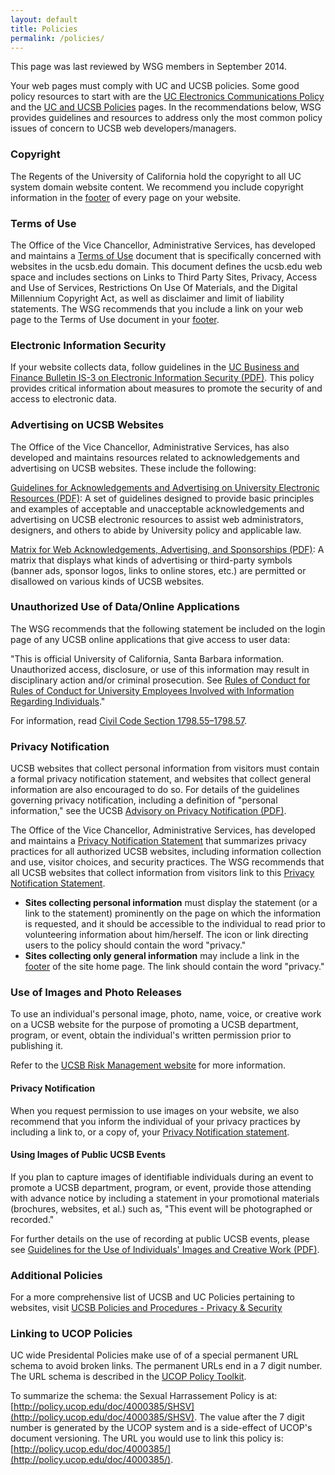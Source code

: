 ```yaml
---
layout: default
title: Policies
permalink: /policies/
---
```


This page was last reviewed by WSG members in September 2014.

Your web pages must comply with UC and UCSB policies. Some good policy
resources to start with are the
[UC Electronics Communications Policy](http://www.ucop.edu/information-technology-services/policies/electronic-communications.html)
and the [UC and UCSB Policies](http://www.policy.ucsb.edu/) pages. In the
recommendations below, WSG provides guidelines and resources to address only
the most common policy issues of concern to UCSB web developers/managers.

### Copyright

The Regents of the University of California hold the copyright to all UC
system domain website content. We recommend you include copyright information
in the [footer](/footer/) of every page on your website.

### Terms of Use

The Office of the Vice Chancellor, Administrative Services, has developed and
maintains a [Terms of Use](http://www.policy.ucsb.edu/terms_of_use/)
document that is specifically concerned with websites in the ucsb.edu domain.
This document defines the ucsb.edu web space and includes sections on Links to
Third Party Sites, Privacy, Access and Use of Services, Restrictions On Use Of
Materials, and the Digital Millennium Copyright Act, as well as disclaimer and
limit of liability statements. The WSG recommends that you include a link on
your web page to the Terms of Use document in your [footer](/footer/).

### Electronic Information Security

If your website collects data, follow guidelines in the
[UC Business and Finance Bulletin IS-3 on Electronic Information Security (PDF)](http://policy.ucop.edu/doc/7000543/).
This policy provides critical information about measures to promote the
security of and access to electronic data.

### Advertising on UCSB Websites

The Office of the Vice Chancellor, Administrative Services, has also developed
and maintains resources related to acknowledgements and advertising on UCSB
websites. These include the following:

[Guidelines for Acknowledgements and Advertising on University Electronic Resources (PDF)](http://www.policy.ucsb.edu/policies/policy-docs/advertising-guide.pdf):
A set of guidelines designed to provide basic principles and examples of
acceptable and unacceptable acknowledgements and advertising on UCSB electronic
resources to assist web administrators, designers, and others to abide by
University policy and applicable law.

[Matrix for Web Acknowledgements, Advertising, and Sponsorships (PDF)](http://www.policy.ucsb.edu/policies/advisory-docs/WebAdMatrix.pdf):
A matrix that displays what kinds of advertising or third-party symbols
(banner ads, sponsor logos, links to online stores, etc.) are permitted or
disallowed on various kinds of UCSB websites.

### Unauthorized Use of Data/Online Applications

The WSG recommends that the following statement be included on the login page
of any UCSB online applications that give access to user data:

"This is official University of California, Santa Barbara information.
Unauthorized access, disclosure, or use of this information may result in
disciplinary action and/or criminal prosecution. See
[Rules of Conduct for Rules of Conduct for University Employees Involved with Information Regarding Individuals](http://www.ucop.edu/ethics-compliance-audit-services/_files/compliance/privacy/rules-of-conduct.pdf)."

For information, read [Civil Code Section 1798.55–1798.57](http://www.leginfo.ca.gov/cgi-bin/displaycode?section=civ&group=01001-02000&file=1798.55-1798.57).

### Privacy Notification

UCSB websites that collect personal information from visitors must contain a
formal privacy notification statement, and websites that collect general
information are also encouraged to do so. For details of the guidelines
governing privacy notification, including a definition of "personal
information," see the UCSB
[Advisory on Privacy Notification (PDF)](http://www.policy.ucsb.edu/policies/advisory-docs/privacy-statement-advisory.pdf).

The Office of the Vice Chancellor, Administrative Services, has developed and
maintains a [Privacy Notification Statement](http://www.policy.ucsb.edu/privacy-notification/)
that summarizes privacy practices for all authorized UCSB websites, including
information collection and use, visitor choices, and security practices. The
WSG recommends that all UCSB websites that collect information from visitors
link to this [Privacy Notification Statement](http://www.policy.ucsb.edu/privacy-notification/).

* **Sites collecting personal information** must display the statement (or a link to the statement) prominently on the page on which the information is requested, and it should be accessible to the individual to read prior to volunteering information about him/herself. The icon or link directing users to the policy should contain the word "privacy."
* **Sites collecting only general information** may include a link in the [footer](/footer/) of the site home page. The link should contain the word "privacy."

### Use of Images and Photo Releases

To use an individual's personal image, photo, name, voice, or creative work on
a UCSB website for the purpose of promoting a UCSB department, program, or
event, obtain the individual's written permission prior to publishing it.

Refer to the [UCSB Risk Management website](http://www.ehs.ucsb.edu/riskmanagement/releases)
for more information.

#### Privacy Notification

When you request permission to use images on your website, we also recommend
that you inform the individual of your privacy practices by including a link
to, or a copy of, your
[Privacy Notification statement](#privacy-notification).

#### Using Images of Public UCSB Events

If you plan to capture images of identifiable individuals during an event to
promote a UCSB department, program, or event, provide those attending with
advance notice by including a statement in your promotional materials
(brochures, websites, et al.) such as, "This event will be photographed or
recorded."

For further details on the use of recording at public UCSB events, please see
[Guidelines for the Use of Individuals' Images and Creative Work (PDF)](http://policy.ucsb.edu/policies/advisory-docs/use-of-images.pdf).

### Additional Policies

For a more comprehensive list of UCSB and UC Policies pertaining to websites,
visit
[UCSB Policies and Procedures - Privacy & Security](http://www.policy.ucsb.edu/information/info-pract/security/index.php)

### Linking to UCOP Policies

UC wide Presidental Policies make use of of a special permanent URL schema to
avoid broken links. The permanent URLs end in a 7 digit number. The URL schema
is described in the
[UCOP Policy Toolkit](http://www.ucop.edu/ethics-compliance-audit-services/policy/policy-toolkit.html).

To summarize the schema: the Sexual Harrassement Policy is at:
[http://policy.ucop.edu/doc/4000385/SHSV](http://policy.ucop.edu/doc/4000385/SHSV).
The value after the 7 digit number is generated by the UCOP system and is a
side-effect of UCOP's document versioning. The URL you would use to link this
policy is: [http://policy.ucop.edu/doc/4000385/](http://policy.ucop.edu/doc/4000385/).
